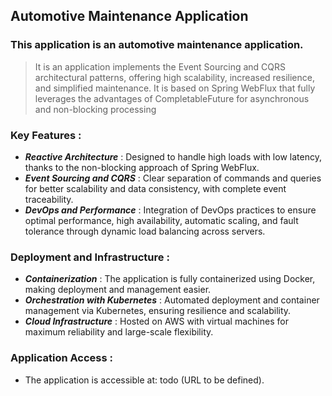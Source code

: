## Automotive Maintenance Application

### This application is an automotive maintenance application.

>  It is an application implements the Event Sourcing and CQRS architectural patterns, offering high scalability, increased resilience, and simplified maintenance. It is based on Spring WebFlux that fully leverages the advantages of CompletableFuture for asynchronous and non-blocking processing

### Key Features : 
- **_Reactive Architecture_** : Designed to handle high loads with low latency, thanks to the non-blocking approach of Spring WebFlux.  
- **_Event Sourcing and CQRS_** : Clear separation of commands and queries for better scalability and data consistency, with complete event traceability.  
- **_DevOps and Performance_** : Integration of DevOps practices to ensure optimal performance, high availability, automatic scaling, and fault tolerance through dynamic load balancing across servers.  

### Deployment and Infrastructure :
- **_Containerization_** : The application is fully containerized using Docker, making deployment and management easier.  
- **_Orchestration with Kubernetes_** : Automated deployment and container management via Kubernetes, ensuring resilience and scalability.  
- **_Cloud Infrastructure_** : Hosted on AWS with virtual machines for maximum reliability and large-scale flexibility. 

### Application Access :
- The application is accessible at: todo (URL to be defined).
